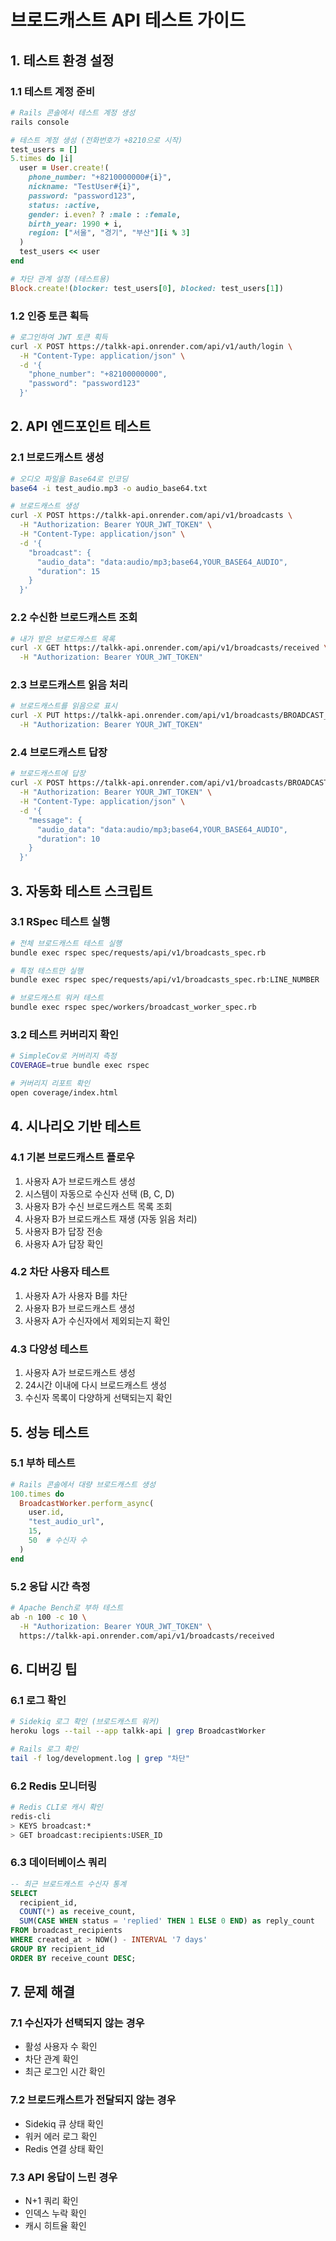 # 브로드캐스트 API 테스트 가이드

## 1. 테스트 환경 설정

### 1.1 테스트 계정 준비
```bash
# Rails 콘솔에서 테스트 계정 생성
rails console
```

```ruby
# 테스트 계정 생성 (전화번호가 +8210으로 시작)
test_users = []
5.times do |i|
  user = User.create!(
    phone_number: "+8210000000#{i}",
    nickname: "TestUser#{i}",
    password: "password123",
    status: :active,
    gender: i.even? ? :male : :female,
    birth_year: 1990 + i,
    region: ["서울", "경기", "부산"][i % 3]
  )
  test_users << user
end

# 차단 관계 설정 (테스트용)
Block.create!(blocker: test_users[0], blocked: test_users[1])
```

### 1.2 인증 토큰 획득
```bash
# 로그인하여 JWT 토큰 획득
curl -X POST https://talkk-api.onrender.com/api/v1/auth/login \
  -H "Content-Type: application/json" \
  -d '{
    "phone_number": "+82100000000",
    "password": "password123"
  }'
```

## 2. API 엔드포인트 테스트

### 2.1 브로드캐스트 생성
```bash
# 오디오 파일을 Base64로 인코딩
base64 -i test_audio.mp3 -o audio_base64.txt

# 브로드캐스트 생성
curl -X POST https://talkk-api.onrender.com/api/v1/broadcasts \
  -H "Authorization: Bearer YOUR_JWT_TOKEN" \
  -H "Content-Type: application/json" \
  -d '{
    "broadcast": {
      "audio_data": "data:audio/mp3;base64,YOUR_BASE64_AUDIO",
      "duration": 15
    }
  }'
```

### 2.2 수신한 브로드캐스트 조회
```bash
# 내가 받은 브로드캐스트 목록
curl -X GET https://talkk-api.onrender.com/api/v1/broadcasts/received \
  -H "Authorization: Bearer YOUR_JWT_TOKEN"
```

### 2.3 브로드캐스트 읽음 처리
```bash
# 브로드캐스트를 읽음으로 표시
curl -X PUT https://talkk-api.onrender.com/api/v1/broadcasts/BROADCAST_ID/mark_as_read \
  -H "Authorization: Bearer YOUR_JWT_TOKEN"
```

### 2.4 브로드캐스트 답장
```bash
# 브로드캐스트에 답장
curl -X POST https://talkk-api.onrender.com/api/v1/broadcasts/BROADCAST_ID/reply \
  -H "Authorization: Bearer YOUR_JWT_TOKEN" \
  -H "Content-Type: application/json" \
  -d '{
    "message": {
      "audio_data": "data:audio/mp3;base64,YOUR_BASE64_AUDIO",
      "duration": 10
    }
  }'
```

## 3. 자동화 테스트 스크립트

### 3.1 RSpec 테스트 실행
```bash
# 전체 브로드캐스트 테스트 실행
bundle exec rspec spec/requests/api/v1/broadcasts_spec.rb

# 특정 테스트만 실행
bundle exec rspec spec/requests/api/v1/broadcasts_spec.rb:LINE_NUMBER

# 브로드캐스트 워커 테스트
bundle exec rspec spec/workers/broadcast_worker_spec.rb
```

### 3.2 테스트 커버리지 확인
```bash
# SimpleCov로 커버리지 측정
COVERAGE=true bundle exec rspec

# 커버리지 리포트 확인
open coverage/index.html
```

## 4. 시나리오 기반 테스트

### 4.1 기본 브로드캐스트 플로우
1. 사용자 A가 브로드캐스트 생성
2. 시스템이 자동으로 수신자 선택 (B, C, D)
3. 사용자 B가 수신 브로드캐스트 목록 조회
4. 사용자 B가 브로드캐스트 재생 (자동 읽음 처리)
5. 사용자 B가 답장 전송
6. 사용자 A가 답장 확인

### 4.2 차단 사용자 테스트
1. 사용자 A가 사용자 B를 차단
2. 사용자 B가 브로드캐스트 생성
3. 사용자 A가 수신자에서 제외되는지 확인

### 4.3 다양성 테스트
1. 사용자 A가 브로드캐스트 생성
2. 24시간 이내에 다시 브로드캐스트 생성
3. 수신자 목록이 다양하게 선택되는지 확인

## 5. 성능 테스트

### 5.1 부하 테스트
```ruby
# Rails 콘솔에서 대량 브로드캐스트 생성
100.times do
  BroadcastWorker.perform_async(
    user.id,
    "test_audio_url",
    15,
    50  # 수신자 수
  )
end
```

### 5.2 응답 시간 측정
```bash
# Apache Bench로 부하 테스트
ab -n 100 -c 10 \
  -H "Authorization: Bearer YOUR_JWT_TOKEN" \
  https://talkk-api.onrender.com/api/v1/broadcasts/received
```

## 6. 디버깅 팁

### 6.1 로그 확인
```bash
# Sidekiq 로그 확인 (브로드캐스트 워커)
heroku logs --tail --app talkk-api | grep BroadcastWorker

# Rails 로그 확인
tail -f log/development.log | grep "차단"
```

### 6.2 Redis 모니터링
```bash
# Redis CLI로 캐시 확인
redis-cli
> KEYS broadcast:*
> GET broadcast:recipients:USER_ID
```

### 6.3 데이터베이스 쿼리
```sql
-- 최근 브로드캐스트 수신자 통계
SELECT 
  recipient_id,
  COUNT(*) as receive_count,
  SUM(CASE WHEN status = 'replied' THEN 1 ELSE 0 END) as reply_count
FROM broadcast_recipients
WHERE created_at > NOW() - INTERVAL '7 days'
GROUP BY recipient_id
ORDER BY receive_count DESC;
```

## 7. 문제 해결

### 7.1 수신자가 선택되지 않는 경우
- 활성 사용자 수 확인
- 차단 관계 확인
- 최근 로그인 시간 확인

### 7.2 브로드캐스트가 전달되지 않는 경우
- Sidekiq 큐 상태 확인
- 워커 에러 로그 확인
- Redis 연결 상태 확인

### 7.3 API 응답이 느린 경우
- N+1 쿼리 확인
- 인덱스 누락 확인
- 캐시 히트율 확인
